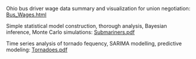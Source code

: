Ohio bus driver wage data summary and visualization for union negotiation:
[Bus_Wages.html](https://github.com/user-attachments/files/22144853/Bus_Wages.html)

Simple statistical model construction, thorough analysis, Bayesian inference, Monte Carlo simulations:
[Submariners.pdf](https://github.com/user-attachments/files/22145432/Submariners.pdf)

Time series analysis of tornado fequency, SARIMA modelling, predictive modeling:
[Tornadoes.pdf](https://github.com/user-attachments/files/22155206/Tornadoes.pdf)




